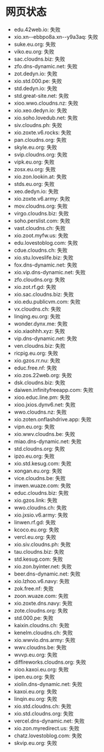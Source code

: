 # 网页状态
- edu.42web.io: 失败
- xio.xn--ebbpo8a.xn--y9a3aq: 失败
- suke.eu.org: 失败
- viko.eu.org: 失败
- sac.cloudns.biz: 失败
- zfo.dns-dynamic.net: 失败
- zot.dedyn.io: 失败
- xio.std.000.pe: 失败
- std.dedyn.io: 失败
- std.great-site.net: 失败
- xioo.wwo.cloudns.nz: 失败
- xio.xeo.dedyn.io: 失败
- xio.soho.lovedub.net: 失败
- siv.cloudns.ph: 失败
- xio.zoxte.v6.rocks: 失败
- pan.cloudns.org: 失败
- skyle.eu.org: 失败
- svip.cloudns.org: 失败
- vipk.eu.org: 失败
- zosx.eu.org: 失败
- xio.zon.lookin.at: 失败
- stds.eu.org: 失败
- xeo.dedyn.io: 失败
- xio.zoxte.v6.army: 失败
- mov.cloudns.org: 失败
- virgo.cloudns.biz: 失败
- soho.perslist.com: 失败
- vast.cloudns.ch: 失败
- xio.zoot.myfw.us: 失败
- edu.lovestoblog.com: 失败
- cdue.cloudns.ch: 失败
- xio.stu.loveslife.biz: 失败
- fox.dns-dynamic.net: 失败
- xio.vip.dns-dynamic.net: 失败
- zfo.cloudns.org: 失败
- xio.zot.rf.gd: 失败
- xio.sac.cloudns.biz: 失败
- xio.edu.publicvm.com: 失败
- vx.cloudns.ch: 失败
- linqing.eu.org: 失败
- wonder.dynx.me: 失败
- xio.xiaohhh.xyz: 失败
- vip.dns-dynamic.net: 失败
- ven.cloudns.biz: 失败
- ricpig.eu.org: 失败
- xio.gzos.rr.nu: 失败
- educ.free.nf: 失败
- xio.zos.22web.org: 失败
- dsk.cloudns.biz: 失败
- daiwen.infinityfreeapp.com: 失败
- xioo.educ.line.pm: 失败
- xioo.jxios.dynv6.net: 失败
- wwo.cloudns.nz: 失败
- xio.zoten.onflashdrive.app: 失败
- vipn.eu.org: 失败
- xio.wwv.cloudns.be: 失败
- miao.dns-dynamic.net: 失败
- std.cloudns.org: 失败
- ipzo.eu.org: 失败
- xio.std.kesug.com: 失败
- xongan.eu.org: 失败
- vice.cloudns.be: 失败
- inwen.wuaze.com: 失败
- educ.cloudns.biz: 失败
- xio.gzos.link: 失败
- wwo.cloudns.ch: 失败
- xio.jxsio.v6.army: 失败
- linwen.rf.gd: 失败
- kcoco.eu.org: 失败
- vercl.eu.org: 失败
- xio.siv.cloudns.ph: 失败
- tau.cloudns.biz: 失败
- std.kesug.com: 失败
- xio.zon.byinter.net: 失败
- beer.dns-dynamic.net: 失败
- xio.lzhoo.v6.navy: 失败
- zok.free.nf: 失败
- zoon.wuaze.com: 失败
- xio.zoxte.dns.navy: 失败
- zote.cloudns.org: 失败
- std.000.pe: 失败
- kaixin.cloudns.ch: 失败
- kenelm.cloudns.ch: 失败
- xio.wwvio.dns.army: 失败
- wwv.cloudns.be: 失败
- wvvp.eu.org: 失败
- diffireworks.cloudns.org: 失败
- xioo.kaxoi.eu.org: 失败
- ipen.eu.org: 失败
- xiolin.dns-dynamic.net: 失败
- kaxoi.eu.org: 失败
- linqin.eu.org: 失败
- xio.std.cloudns.ch: 失败
- xio.std.cloudns.org: 失败
- vercel.dns-dynamic.net: 失败
- xio.zon.myredirect.us: 失败
- chatz.lovestoblog.com: 失败
- skvip.eu.org: 失败
